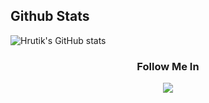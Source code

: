 

## Github Stats


![Hrutik's GitHub stats](https://github-readme-stats.vercel.app/api?username=hrutik7&show_icons=true&theme=transparent)




<h3 align="center">Follow Me In</h3>
<div align="center">
  

[<img src="https://img.shields.io/badge/twitter-%230077B5.svg?&style=for-the-badge&logo=twitter&logoColor=white">](https://twitter.com/bushido_hk)

</div>


